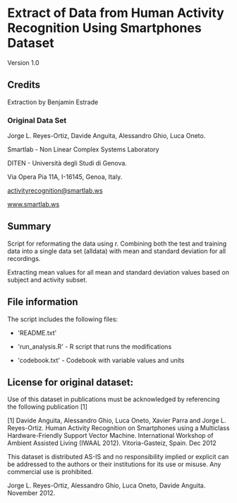 # Extract of Data from Human Activity Recognition Using Smartphones Dataset
Version 1.0

## Credits
Extraction by Benjamin Estrade

### Original Data Set
Jorge L. Reyes-Ortiz, Davide Anguita, Alessandro Ghio, Luca Oneto.

Smartlab - Non Linear Complex Systems Laboratory

DITEN - Università degli Studi di Genova.

Via Opera Pia 11A, I-16145, Genoa, Italy.

activityrecognition@smartlab.ws

www.smartlab.ws

## Summary
Script for reformating the data using r. Combining both the test and training data into a single data set (alldata) with mean and standard deviation for all recordings.

Extracting mean values for all mean and standard deviation values based on subject and activity subset.

## File information
The script includes the following files:

* 'README.txt'

* 'run_analysis.R' - R script that runs the modifications

* 'codebook.txt' - Codebook with variable values and units

## License for original dataset:
Use of this dataset in publications must be acknowledged by referencing the following publication [1] 

[1] Davide Anguita, Alessandro Ghio, Luca Oneto, Xavier Parra and Jorge L. Reyes-Ortiz. Human Activity Recognition on Smartphones using a Multiclass Hardware-Friendly Support Vector Machine. International Workshop of Ambient Assisted Living (IWAAL 2012). Vitoria-Gasteiz, Spain. Dec 2012

This dataset is distributed AS-IS and no responsibility implied or explicit can be addressed to the authors or their institutions for its use or misuse. Any commercial use is prohibited.

Jorge L. Reyes-Ortiz, Alessandro Ghio, Luca Oneto, Davide Anguita. November 2012.
